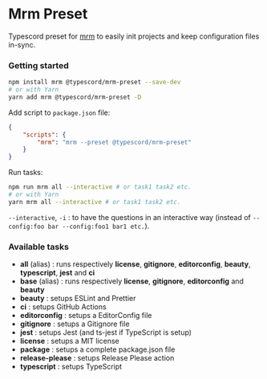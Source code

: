 # Mrm Preset

Typescord preset for [mrm](https://github.com/sapegin/mrm) to easily init projects and keep configuration files in-sync.

### Getting started

```sh
npm install mrm @typescord/mrm-preset --save-dev
# or with Yarn
yarn add mrm @typescord/mrm-preset -D
```

Add script to `package.json` file:

```json
{
	"scripts": {
		"mrm": "mrm --preset @typescord/mrm-preset"
	}
}
```

Run tasks:

```sh
npm run mrm all --interactive # or task1 task2 etc.
# or with Yarn
yarn mrm all --interactive # or task1 task2 etc.
```

`--interactive`, `-i` : to have the questions in an interactive way (instead of `--config:foo bar --config:foo1 bar1 etc.`).

### Available tasks

- **all** (alias) : runs respectively **license**, **gitignore**, **editorconfig**, **beauty**, **typescript**, **jest** and **ci**
- **base** (alias) : runs respectively **license**, **gitignore**, **editorconfig** and **beauty**
- **beauty** : setups ESLint and Prettier
- **ci** : setups GitHub Actions
- **editorconfig** : setups a EditorConfig file
- **gitignore** : setups a Gitignore file
- **jest** : setups Jest (and ts-jest if TypeScript is setup)
- **license** : setups a MIT license
- **package** : setups a complete package.json file
- **release-please** : setups Release Please action
- **typescript** : setups TypeScript
